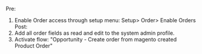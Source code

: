 Pre:
1. Enable Order access through setup menu: Setup> Order> Enable Orders
Post:
1. Add all order fields as read and edit to the system admin profile.
2. Activate flow: "Opportunity - Create order from magento created Product Order"
